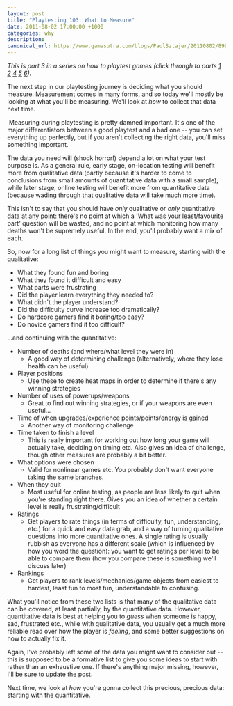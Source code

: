```yaml
---
layout: post
title: "Playtesting 103: What to Measure"
date: 2011-08-02 17:00:00 +1000
categories: why
description:
canonical_url: https://www.gamasutra.com/blogs/PaulSztajer/20110802/89925/Playtesting_103_What_to_Measure.php
---
```

*This is part 3 in a series on how to playtest games (click through to parts [1](/why/2011/07/14/playtesting-101.html) [2](/why/2011/07/19/playtesting-102.html)
[4](/why/2011/08/04/playtesting-104.html) [5](/why/2011/08/06/playtesting-105.html)  [6](/why/2011/09/12/playtesting-106.html)).*

The next step in our playtesting journey is deciding what you should measure. Measurement comes in many forms, and so today we'll mostly be looking at what you'll be measuring. We'll look at *how* to collect that data next time.

 Measuring during playtesting is pretty damned important. It's one of the major differentiators between a good playtest and a bad one -- you can set everything up perfectly, but if you aren't collecting the right data, you'll miss something important.

The data you need will (shock horror!) depend a lot on what your test purpose is. As a general rule, early stage, on-location testing will benefit more from qualitative data (partly because it's harder to come to conclusions from small amounts of quantitative data with a small sample), while later stage, online testing will benefit more from quantitative data (because wading through that qualitative data will take much more time).

This isn't to say that you should have *only* qualitative or *only* quantitative data at any point: there's no point at which a 'What was your least/favourite part' question will be wasted, and no point at which monitoring how many deaths won't be supremely useful. In the end, you'll probably want a mix of each.

So, now for a long list of things you might want to measure, starting with the qualitative:

-   What they found fun and boring
-   What they found it difficult and easy
-   What parts were frustrating
-   Did the player learn everything they needed to?
-   What didn't the player understand?
-   Did the difficulty curve increase too dramatically?
-   Do hardcore gamers find it boring/too easy?
-   Do novice gamers find it too difficult?

...and continuing with the quantitative:

-   Number of deaths (and where/what level they were in)
    -   A good way of determining challenge (alternatively, where they lose health can be useful)
-   Player positions
    -   Use these to create heat maps in order to determine if there's any winning strategies
-   Number of uses of powerups/weapons
    -   Great to find out winning strategies, or if your weapons are even useful...
-   Time of when upgrades/experience points/points/energy is gained
    -   Another way of monitoring challenge
-   Time taken to finish a level
    -   This is really important for working out how long your game will actually take, deciding on timing etc. Also gives an idea of challenge, though other measures are probably a bit better.
-   What options were chosen
    -   Valid for nonlinear games etc. You probably don't want everyone taking the same branches.
-   When they quit
    -   Most useful for online testing, as people are less likely to quit when you're standing right there. Gives you an idea of whether a certain level is really frustrating/difficult
-   Ratings
    -   Get players to rate things (in terms of difficulty, fun, understanding, etc.) for a quick and easy data grab, and a way of turning qualitative questions into more quantitative ones. A single rating is usually rubbish as everyone has a different scale (which is influenced by how you word the question): you want to get ratings per level to be able to compare them (how you compare these is something we'll discuss later)
-   Rankings
    -   Get players to rank levels/mechanics/game objects from easiest to hardest, least fun to most fun, understandable to confusing.

What you'll notice from these two lists is that many of the qualitative data can be covered, at least partially, by the quantitative data. However, quantitative data is best at helping you to *guess* when someone is happy, sad, frustrated etc., while with qualitative data, you usually get a much more reliable read over how the player is *feeling*, and some better suggestions on how to actually fix it.

Again, I've probably left some of the data you might want to consider out -- this is supposed to be a formative list to give you some ideas to start with rather than an exhaustive one. If there's anything major missing, however, I'll be sure to update the post.

Next time, we look at *how* you're gonna collect this precious, precious data: starting with the quantitative.
